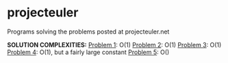 projecteuler
============

Programs solving the problems posted at projecteuler.net

**SOLUTION COMPLEXITIES:**
[Problem 1](https://projecteuler.net/problem=1): O(1)
[Problem 2](https://projecteuler.net/problem=2): O(1)
[Problem 3](https://projecteuler.net/problem=3): O(1)
[Problem 4](https://projecteuler.net/problem=4): O(1), but a fairly large constant
[Problem 5](https://projecteuler.net/problem=5): O()
